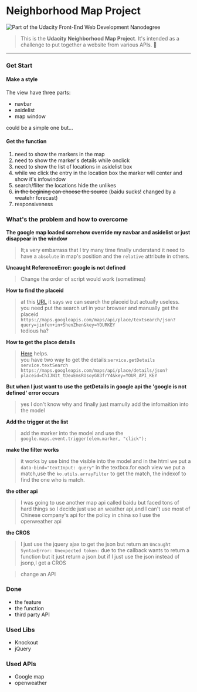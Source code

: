 # Neighborhood Map Project 

![Part of the Udacity Front-End Web Development Nanodegree](https://img.shields.io/badge/Udacity-Front--End%20Web%20Developer%20Nanodegree-02b3e4.svg)

> This is the **Udacity Neighborhood Map Project**. It's intended as a challenge to put together a website from various APIs.  🔰
***
### Get Start
#### Make a style
The view have three parts:
- navbar
- asidelist
- map window

could be a simple one but...
#### Get the function 
1. need to show the markers in the map  
2. need to show the marker's details while onclick
3. need to show the list of locations in asidelist box
4. while we click the entry in the location box the marker will center and show it's infowindow
5. search/fliter the locations hide the unlikes
6. ~~in the begining can choose the source~~ (baidu sucks! changed by a weatehr forecast)
7. responsiveness

### What's the problem and how to overcome
**The google map loaded somehow override my navbar and asidelist or just disappear in the window**
> It;s very embarrass that I try many time finally understand it need to have a `absolute` in map's position and the `relative` attribute in others.  

**Uncaught ReferenceError: google is not defined**
> Change the order of script would work (sometimes)

 **How to find the placeid**
> at this [URL](https://developers.google.com/places/place-id?hl=zh-cn) it says we can search the placeid but actually useless.  
you need put the search url in your browser and manually get the placeid `https://maps.googleapis.com/maps/api/place/textsearch/json?query=jinfen+in+ShenZhen&key=YOURKEY`  
tedious ha?

**How to get the place details**
> [Here](https://developers.google.com/places/web-service/details) helps.  
you have two way to get the details:`service.getDetails`  `service.textSearch`  
`https://maps.googleapis.com/maps/api/place/details/json?placeid=ChIJN1t_tDeuEmsRUsoyG83frY4&key=YOUR_API_KEY`

**But when I just want to use the getDetails in google api the 'google is not defined' error occurs**
> yes I don't know why and finally just mamully add the infomaition into the model

**Add the trigger at the list**
> add the marker into the model and use the `google.maps.event.trigger(elem.marker, "click");`

**make the filter works**
> it works by use bind the visible into the model and in the html we put a `data-bind="textInput: query"` in the textbox.for each view we put a match,use the `ko.utils.arrayFilter` to get the match,
the indexof to find the one who is match.

**the other api**
> I was going to use another map api called baidu but faced tons of hard things so I decide just use an weather api,and I can't use most of Chinese company's api for the policy in china so I use the openweather api

**the CROS**
> I just use the jquery ajax to get the json but return an `Uncaught SyntaxError: Unexpected token:`
due to the callback wants to return a function but it just return a json.but if I just use the json instead of jsonp,I get a CROS

> change an API
### Done
* the feature
* the function
* third party API
### Used Libs
- Knockout
- jQuery
### Used APIs
- Google map
- openweather



